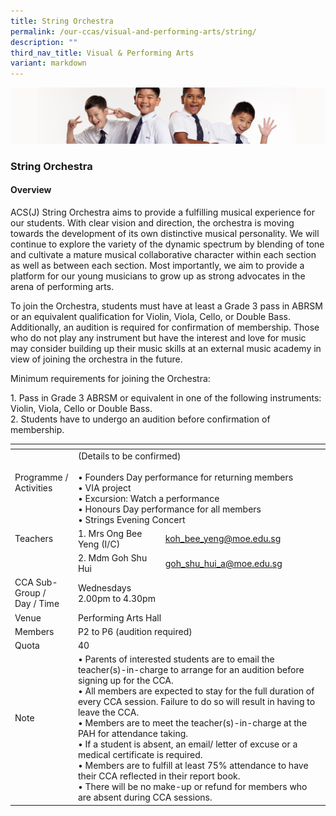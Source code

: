 ```yaml
---
title: String Orchestra
permalink: /our-ccas/visual-and-performing-arts/string/
description: ""
third_nav_title: Visual & Performing Arts
variant: markdown
---
```

![](/images/Sub-banner2.jpg)

### String Orchestra

#### Overview

  

ACS(J) String Orchestra aims to provide a fulfilling musical experience for our students. With clear vision and direction, the orchestra is moving towards the development of its own distinctive musical personality. We will continue to explore the variety of the dynamic spectrum by blending of tone and cultivate a mature musical collaborative character within each section as well as between each section. Most importantly, we aim to provide a platform for our young musicians to grow up as strong advocates in the arena of performing arts.



To join the Orchestra, students must have at least a Grade 3 pass in ABRSM or an equivalent qualification for Violin, Viola, Cello, or Double Bass. Additionally, an audition is required for confirmation of membership.  Those who do not play any instrument but have the interest and love for music may consider building up their music skills at an external music academy in view of joining the orchestra in the future.

  

Minimum requirements for joining the Orchestra:

  

1\.  Pass in Grade 3 ABRSM or equivalent in one of the following instruments: Violin, Viola, Cello or Double Bass. <br>
2\.  Students have to undergo an audition before confirmation of membership.

<table><thead><tr><th></th><th></th><th></th></tr></thead><tbody><tr><td>Programme / <br>Activities<br><br></td><td colspan="2">(Details to be confirmed)<br><br>• Founders Day performance for returning members<br>• VIA project<br>• Excursion: Watch a performance<br>• Honours Day performance for all members<br>• Strings Evening Concert</td></tr><tr><td>Teachers</td><td>1.  Mrs Ong Bee Yeng  (I/C)</td><td><a href="mailto:koh_bee_yeng@moe.edu.sg">koh_bee_yeng@moe.edu.sg</a><br></td></tr><tr><td> </td><td>2.  Mdm Goh Shu Hui <br></td><td><a href="mailto:goh_shu_hui_a@moe.edu.sg">goh_shu_hui_a@moe.edu.sg</a><br></td></tr><tr><td>CCA Sub-Group /<br>Day / Time</td><td colspan="2">Wednesdays<br>2.00pm to 4.30pm</td></tr><tr><td>Venue</td><td colspan="2">Performing Arts Hall</td></tr><tr><td>Members</td><td colspan="2">P2 to P6 (audition required)</td></tr><tr><td>Quota</td><td colspan="2">40</td></tr><tr><td>Note<br><br><br></td><td colspan="2">• Parents of interested students are to email the teacher(s)-in-charge to arrange for an audition before signing up for the CCA.<br>• All members are expected to stay for the full duration of every CCA session. Failure to do so will result in having to leave the CCA.<br>• Members are to meet the teacher(s)-in-charge at the PAH for attendance taking.<br>• If a student is absent, an email/ letter of excuse or a medical certificate is required.<br>• Members are to fulfill at least 75% attendance to have their CCA reflected in their report book.<br>• There will be no make-up or refund for members who are absent during CCA sessions.</td></tr></tbody></table>